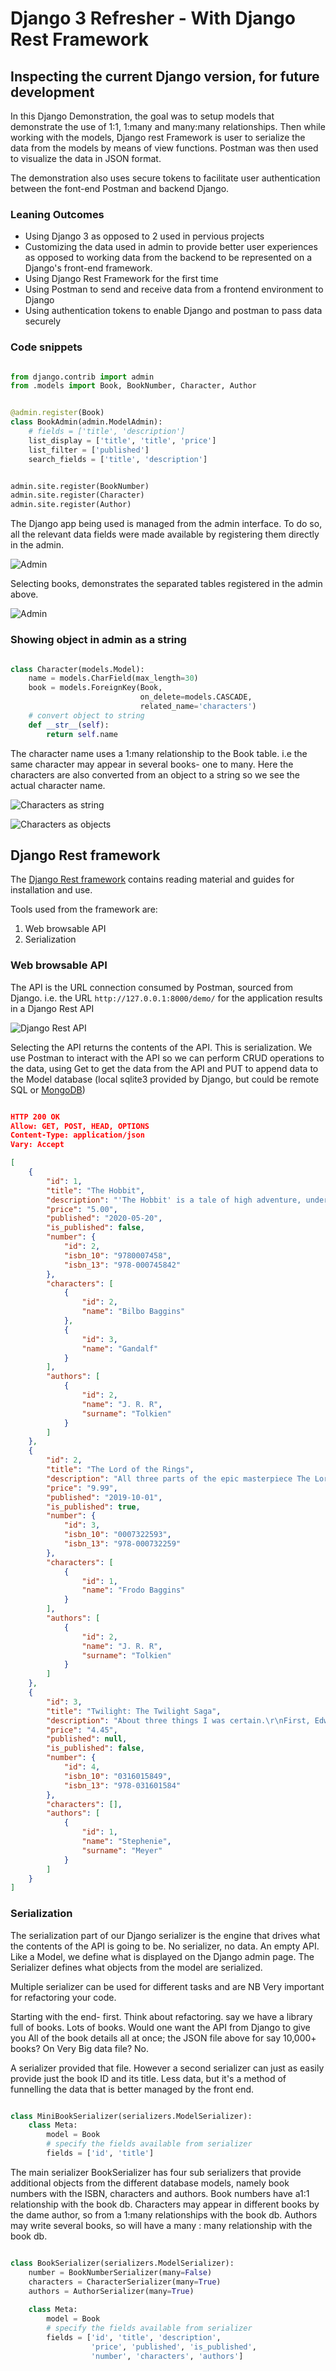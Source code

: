 # Django 3 Refresher - With Django Rest Framework

## Inspecting the current Django version, for future development

In this Django Demonstration, the goal was to setup models that demonstrate the use of 1:1, 1:many and many:many relationships.  Then while working with the models, Django rest Framework is user to serialize the data from the models by means of view functions.  Postman was then used to visualize the data in JSON format.

The demonstration also uses secure tokens to facilitate user authentication between the font-end Postman and backend Django.

### Leaning Outcomes

- Using Django 3 as opposed to 2 used in pervious projects
- Customizing the data used in admin to provide better user experiences as opposed to working data from the backend to be represented on a Django's front-end framework.
- Using Django Rest Framework for the first time
- Using Postman to send and receive data from a frontend environment to Django
- Using authentication tokens to enable Django and postman to pass data securely

### Code snippets

``` python

from django.contrib import admin
from .models import Book, BookNumber, Character, Author


@admin.register(Book)
class BookAdmin(admin.ModelAdmin):
    # fields = ['title', 'description']
    list_display = ['title', 'title', 'price']
    list_filter = ['published']
    search_fields = ['title', 'description']


admin.site.register(BookNumber)
admin.site.register(Character)
admin.site.register(Author)

```

The Django app being used is managed from the admin interface.  To do so, all the relevant data fields were made available by registering them directly in the admin.

![Admin](https://github.com/ddeveloper72/django3-refresher/blob/master/static/img/admin-1.png "Demo from admin")

Selecting books, demonstrates the separated tables registered in the admin above.

![Admin](https://github.com/ddeveloper72/django3-refresher/blob/master/static/img/admin-2.png "Books from admin")

### Showing object in admin as a string

```python

class Character(models.Model):
    name = models.CharField(max_length=30)
    book = models.ForeignKey(Book,
                             on_delete=models.CASCADE,
                             related_name='characters')
    # convert object to string
    def __str__(self):
        return self.name

```

The character name uses a 1:many relationship to the Book table.  i.e the same character may appear in several books- one to many.  Here the characters are also converted from an object to a string so we see the actual character name.

![Characters as string](https://github.com/ddeveloper72/django3-refresher/blob/master/static/img/admin-3.png "Character objects converted to string")

![Characters as objects](https://github.com/ddeveloper72/django3-refresher/blob/master/static/img/admin-4.png "Character objects prior conversion to string")


## Django Rest framework

The [Django Rest framework](https://www.django-rest-framework.org/) contains reading material and guides for installation and use.

Tools used from the framework are:

1. Web browsable API
2. Serialization

### Web browsable API

The API is the URL connection consumed by Postman, sourced from Django.  i.e. the URL `http://127.0.0.1:8000/demo/` for the application results in a Django Rest API

![Django Rest API](https://github.com/ddeveloper72/django3-refresher/blob/master/static/img/drapi-1.png "Rest API landing page")

Selecting the API returns the contents of the API.  This is serialization.  We use Postman to interact with the API so we can perform CRUD operations to the data, using Get to get the data from the API and PUT to append data to the Model database (local sqlite3 provided by Django, but could be remote SQL or [MongoDB](https://djongo.readthedocs.io/docs/integrating-django-with-mongodb/))

```json

HTTP 200 OK
Allow: GET, POST, HEAD, OPTIONS
Content-Type: application/json
Vary: Accept

[
    {
        "id": 1,
        "title": "The Hobbit",
        "description": "'The Hobbit' is a tale of high adventure, undertaken by a company of dwarves in search of dragon-guarded gold. A reluctant partner in this perilous quest is Bilbo Baggins, a comfort-loving, unambitious hobbit.",
        "price": "5.00",
        "published": "2020-05-20",
        "is_published": false,
        "number": {
            "id": 2,
            "isbn_10": "9780007458",
            "isbn_13": "978-000745842"
        },
        "characters": [
            {
                "id": 2,
                "name": "Bilbo Baggins"
            },
            {
                "id": 3,
                "name": "Gandalf"
            }
        ],
        "authors": [
            {
                "id": 2,
                "name": "J. R. R",
                "surname": "Tolkien"
            }
        ]
    },
    {
        "id": 2,
        "title": "The Lord of the Rings",
        "description": "All three parts of the epic masterpiece The Lord of the Rings – The Fellowship of the Ring, The Two Towers & The Return of the King – available as one download, featuring the definitive edition of the text, hyperlinked footnotes and page references, and 3",
        "price": "9.99",
        "published": "2019-10-01",
        "is_published": true,
        "number": {
            "id": 3,
            "isbn_10": "0007322593",
            "isbn_13": "978-000732259"
        },
        "characters": [
            {
                "id": 1,
                "name": "Frodo Baggins"
            }
        ],
        "authors": [
            {
                "id": 2,
                "name": "J. R. R",
                "surname": "Tolkien"
            }
        ]
    },
    {
        "id": 3,
        "title": "Twilight: The Twilight Saga",
        "description": "About three things I was certain.\r\nFirst, Edward was a vampire.\r\n\r\nSecond, there was a part of him, and I didn't know how dominant that part might be, that thirsted for my blood.\r\n\r\nAnd Third, I was unconditionally and irrevocably in love with him.",
        "price": "4.45",
        "published": null,
        "is_published": false,
        "number": {
            "id": 4,
            "isbn_10": "0316015849",
            "isbn_13": "978-031601584"
        },
        "characters": [],
        "authors": [
            {
                "id": 1,
                "name": "Stephenie",
                "surname": "Meyer"
            }
        ]
    }
]

```

### Serialization

The serialization part of our Django serializer is the engine that drives what the contents of the API is going to be.  No serializer, no data.  An empty API.
Like a Model, we define what is displayed on the Django admin page.  The Serializer defines what objects from the model are serialized.

Multiple serializer can be used for different tasks and are NB Very important for refactoring your code.


Starting with the end- first. Think about refactoring.
say we have a library full of books.  Lots of books.  Would one want the API from Django to give you All of the book details all at once; the JSON file above for say 10,000+ books?  On Very Big data file? No.

A serializer provided that file.  However a second serializer can just as easily provide just the book ID and its title.  Less data, but it's a method of funnelling the data that is better managed by the front end.

```python

class MiniBookSerializer(serializers.ModelSerializer):
    class Meta:
        model = Book
        # specify the fields available from serializer
        fields = ['id', 'title']

```

The main serializer BookSerializer has four sub serializers that provide additional objects from the different database models, namely book numbers with the ISBN, characters and authors.
Book numbers have a1:1 relationship with the book db.  Characters may appear in different books by the dame author, so from a 1:many relationships with the book db.  Authors may write several books, so will have a many : many relationship with the book db.

```python

class BookSerializer(serializers.ModelSerializer):
    number = BookNumberSerializer(many=False)
    characters = CharacterSerializer(many=True)
    authors = AuthorSerializer(many=True)
    
    class Meta:
        model = Book
        # specify the fields available from serializer
        fields = ['id', 'title', 'description',
                  'price', 'published', 'is_published',
                  'number', 'characters', 'authors']


```